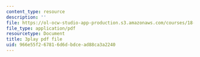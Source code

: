 ```yaml
---
content_type: resource
description: ''
file: https://ol-ocw-studio-app-production.s3.amazonaws.com/courses/18-01-single-variable-calculus-fall-2006/966e55f267816d6dbdcead88ca3a2240_BGE3wb7H2PA.pdf
file_type: application/pdf
resourcetype: Document
title: 3play pdf file
uid: 966e55f2-6781-6d6d-bdce-ad88ca3a2240
---
```

